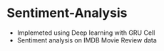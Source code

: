 # Sentiment-Analysis
- Implemeted using Deep learning with GRU Cell   
- Sentiment analysis on IMDB Movie Review data

